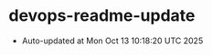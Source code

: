 # devops-readme-update
<!--START_SECTION:activity-->
- Auto-updated at Mon Oct 13 10:18:20 UTC 2025
<!--END_SECTION:activity-->
